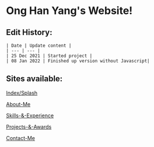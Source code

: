# Ong Han Yang's Website!
## Edit History:
```
| Date | Update content |
| --- | --- |
| 25 Dec 2021 | Started project |
| 08 Jan 2022 | Finished up version without Javascript|
```
## Sites available:
[Index/Splash](https://FestiveCat.github.io/)

[About-Me](https://FestiveCat.github.io/aboutMe.html)

[Skills-&-Experience](https://FestiveCat.github.io/skills.html)

[Projects-&-Awards](https://FestiveCat.github.io/projects.html)

[Contact-Me](https://FestiveCat.github.io/.contact.html)
